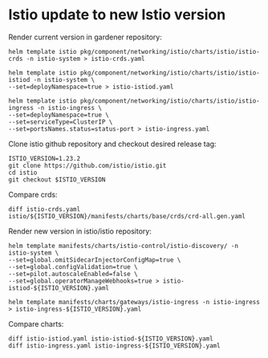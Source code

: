 # Istio update to new Istio version

Render current version in gardener repository:
```console
helm template istio pkg/component/networking/istio/charts/istio/istio-crds -n istio-system > istio-crds.yaml

helm template istio pkg/component/networking/istio/charts/istio/istio-istiod -n istio-system \
--set=deployNamespace=true > istio-istiod.yaml

helm template istio pkg/component/networking/istio/charts/istio/istio-ingress -n istio-ingress \
--set=deployNamespace=true \
--set=serviceType=ClusterIP \
--set=portsNames.status=status-port > istio-ingress.yaml
```

Clone istio github repository and checkout desired release tag:
```console
ISTIO_VERSION=1.23.2
git clone https://github.com/istio/istio.git
cd istio
git checkout $ISTIO_VERSION
```

Compare crds:
```console
diff istio-crds.yaml istio/${ISTIO_VERSION}/manifests/charts/base/crds/crd-all.gen.yaml
```

Render new version in istio/istio repository:
```console
helm template manifests/charts/istio-control/istio-discovery/ -n istio-system \
--set=global.omitSidecarInjectorConfigMap=true \
--set=global.configValidation=true \
--set=pilot.autoscaleEnabled=false \
--set=global.operatorManageWebhooks=true > istio-istiod-${ISTIO_VERSION}.yaml

helm template manifests/charts/gateways/istio-ingress -n istio-ingress > istio-ingress-${ISTIO_VERSION}.yaml
```

Compare charts:
```console
diff istio-istiod.yaml istio-istiod-${ISTIO_VERSION}.yaml
diff istio-ingress.yaml istio-ingress-${ISTIO_VERSION}.yaml
```
